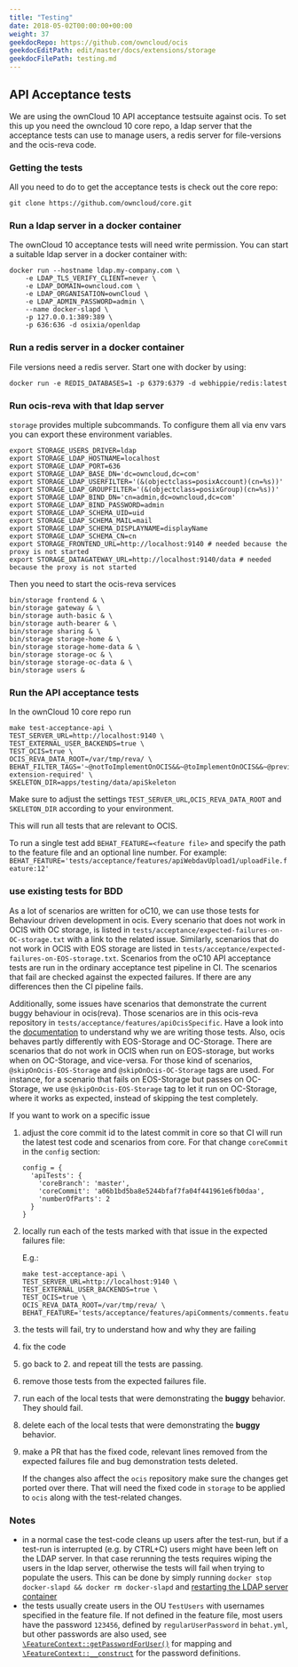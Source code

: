 ```yaml
---
title: "Testing"
date: 2018-05-02T00:00:00+00:00
weight: 37
geekdocRepo: https://github.com/owncloud/ocis
geekdocEditPath: edit/master/docs/extensions/storage
geekdocFilePath: testing.md
---
```



## API Acceptance tests

We are using the ownCloud 10 API acceptance testsuite against ocis. To set this up you need the owncloud 10 core repo, a ldap server that the acceptance tests can use to manage users, a redis server for file-versions and the ocis-reva code.

### Getting the tests

All you need to do to get the acceptance tests is check out the core repo:
```
git clone https://github.com/owncloud/core.git
```

### Run a ldap server in a docker container

The ownCloud 10 acceptance tests will need write permission. You can start a suitable ldap server in a docker container with:

```
docker run --hostname ldap.my-company.com \
    -e LDAP_TLS_VERIFY_CLIENT=never \
    -e LDAP_DOMAIN=owncloud.com \
    -e LDAP_ORGANISATION=ownCloud \
    -e LDAP_ADMIN_PASSWORD=admin \
    --name docker-slapd \
    -p 127.0.0.1:389:389 \
    -p 636:636 -d osixia/openldap
```
### Run a redis server in a docker container

File versions need a redis server. Start one with docker by using:

`docker run -e REDIS_DATABASES=1 -p 6379:6379 -d webhippie/redis:latest`

### Run ocis-reva with that ldap server

`storage` provides multiple subcommands. To configure them all via env vars you can export these environment variables.

```
export STORAGE_USERS_DRIVER=ldap
export STORAGE_LDAP_HOSTNAME=localhost
export STORAGE_LDAP_PORT=636
export STORAGE_LDAP_BASE_DN='dc=owncloud,dc=com'
export STORAGE_LDAP_USERFILTER='(&(objectclass=posixAccount)(cn=%s))'
export STORAGE_LDAP_GROUPFILTER='(&(objectclass=posixGroup)(cn=%s))'
export STORAGE_LDAP_BIND_DN='cn=admin,dc=owncloud,dc=com'
export STORAGE_LDAP_BIND_PASSWORD=admin
export STORAGE_LDAP_SCHEMA_UID=uid
export STORAGE_LDAP_SCHEMA_MAIL=mail
export STORAGE_LDAP_SCHEMA_DISPLAYNAME=displayName
export STORAGE_LDAP_SCHEMA_CN=cn
export STORAGE_FRONTEND_URL=http://localhost:9140 # needed because the proxy is not started
export STORAGE_DATAGATEWAY_URL=http://localhost:9140/data # needed because the proxy is not started
```

Then you need to start the ocis-reva services
```
bin/storage frontend & \
bin/storage gateway & \
bin/storage auth-basic & \
bin/storage auth-bearer & \
bin/storage sharing & \
bin/storage storage-home & \
bin/storage storage-home-data & \
bin/storage storage-oc & \
bin/storage storage-oc-data & \
bin/storage users &
```

### Run the API acceptance tests

In the ownCloud 10 core repo run

```
make test-acceptance-api \
TEST_SERVER_URL=http://localhost:9140 \
TEST_EXTERNAL_USER_BACKENDS=true \
TEST_OCIS=true \
OCIS_REVA_DATA_ROOT=/var/tmp/reva/ \
BEHAT_FILTER_TAGS='~@notToImplementOnOCIS&&~@toImplementOnOCIS&&~@preview-extension-required' \
SKELETON_DIR=apps/testing/data/apiSkeleton
```

Make sure to adjust the settings `TEST_SERVER_URL`,`OCIS_REVA_DATA_ROOT` and `SKELETON_DIR` according to your environment.

This will run all tests that are relevant to OCIS.

To run a single test add `BEHAT_FEATURE=<feature file>` and specify the path to the feature file and an optional line number. For example: `BEHAT_FEATURE='tests/acceptance/features/apiWebdavUpload1/uploadFile.feature:12'`

### use existing tests for BDD

As a lot of scenarios are written for oC10, we can use those tests for Behaviour driven development in ocis.
Every scenario that does not work in OCIS with OC storage, is listed in `tests/acceptance/expected-failures-on-OC-storage.txt` with a link to the related issue.
Similarly, scenarios that do not work in OCIS with EOS storage are listed in `tests/acceptance/expected-failures-on-EOS-storage.txt`.
Scenarios from the oC10 API acceptance tests are run in the ordinary acceptance test pipeline in CI. The scenarios that fail are checked against the
expected failures. If there are any differences then the CI pipeline fails.

Additionally, some issues have scenarios that demonstrate the current buggy behaviour in ocis(reva).
Those scenarios are in this ocis-reva repository in `tests/acceptance/features/apiOcisSpecific`.
Have a look into the [documentation](https://doc.owncloud.com/server/developer_manual/testing/acceptance-tests.html#writing-scenarios-for-bugs) to understand why we are writing those tests.
Also, ocis behaves partly differently with EOS-Storage and OC-Storage. There are scenarios that do not work in OCIS when run on EOS-storage, but works when on OC-Storage, and vice-versa. For those kind of scenarios, ` @skipOnOcis-EOS-Storage` and `@skipOnOcis-OC-Storage` tags are used. For instance, for a scenario that fails on EOS-Storage but passes on OC-Storage, we use `@skipOnOcis-EOS-Storage` tag to let it run on OC-Storage, where it works as expected, instead of skipping the test completely.

If you want to work on a specific issue

1.  adjust the core commit id to the latest commit in core so that CI will run the latest test code and scenarios from core.
    For that change `coreCommit` in the `config` section:

        config = {
          'apiTests': {
            'coreBranch': 'master',
            'coreCommit': 'a06b1bd5ba8e5244bfaf7fa04f441961e6fb0daa',
            'numberOfParts': 2
          }
        }

2.  locally run each of the tests marked with that issue in the expected failures file:

    E.g.:
    ```
    make test-acceptance-api \
    TEST_SERVER_URL=http://localhost:9140 \
    TEST_EXTERNAL_USER_BACKENDS=true \
    TEST_OCIS=true \
    OCIS_REVA_DATA_ROOT=/var/tmp/reva/ \
    BEHAT_FEATURE='tests/acceptance/features/apiComments/comments.feature:123'
    ```

3.  the tests will fail, try to understand how and why they are failing
4.  fix the code
5.  go back to 2. and repeat till the tests are passing.
6.  remove those tests from the expected failures file.
7.  run each of the local tests that were demonstrating the **buggy** behavior. They should fail.
8.  delete each of the local tests that were demonstrating the **buggy** behavior.
9.  make a PR that has the fixed code, relevant lines removed from the expected failures file and bug demonstration tests deleted.

    If the changes also affect the `ocis` repository make sure the changes get ported over there.
    That will need the fixed code in `storage` to be applied to `ocis` along with the test-related changes.

### Notes
- in a normal case the test-code cleans up users after the test-run, but if a test-run is interrupted (e.g. by CTRL+C) users might have been left on the LDAP server. In that case rerunning the tests requires wiping the users in the ldap server, otherwise the tests will fail when trying to populate the users. This can be done by simply running `docker stop docker-slapd && docker rm docker-slapd` and [restarting the LDAP server container](#run-a-ldap-server-in-a-docker-container)
- the tests usually create users in the OU `TestUsers` with usernames specified in the feature file. If not defined in the feature file, most users have the password `123456`, defined by `regularUserPassword` in `behat.yml`, but other passwords are also used, see [`\FeatureContext::getPasswordForUser()`](https://github.com/owncloud/core/blob/master/tests/acceptance/features/bootstrap/FeatureContext.php#L386) for mapping and [`\FeatureContext::__construct`](https://github.com/owncloud/core/blob/master/tests/acceptance/features/bootstrap/FeatureContext.php#L1668) for the password definitions.
